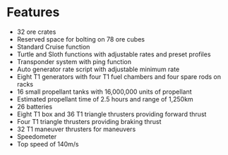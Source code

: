 # Features

- 32 ore crates
- Reserved space for bolting on 78 ore cubes
- Standard Cruise function
- Turtle and Sloth functions with adjustable rates and preset profiles
- Transponder system with ping function
- Auto generator rate script with adjustable minimum rate
- Eight T1 generators with four T1 fuel chambers and four spare rods on racks
- 16 small propellant tanks with 16,000,000 units of propellant
- Estimated propellant time of 2.5 hours and range of 1,250km
- 26 batteries
- Eight T1 box and 36 T1 triangle thrusters providing forward thrust
- Four T1 triangle thrusters providing braking thrust
- 32 T1 maneuver thrusters for maneuvers
- Speedometer
- Top speed of 140m/s
